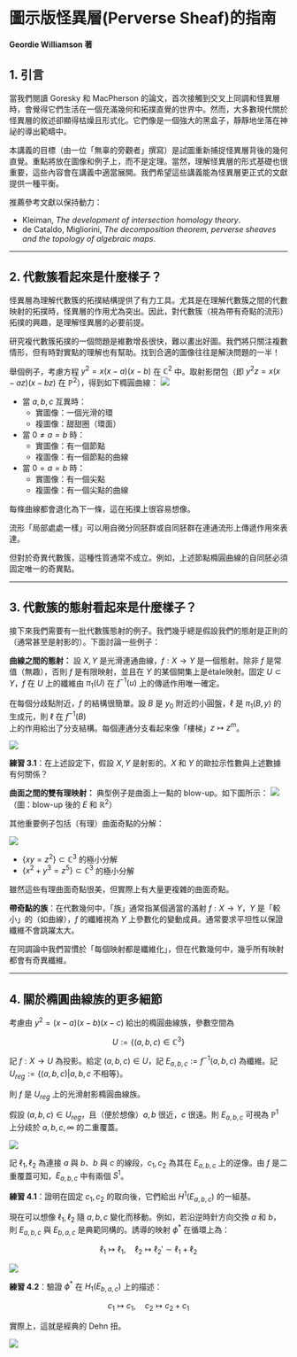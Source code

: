 # 圖示版怪異層(Perverse Sheaf)的指南

**Geordie Williamson 著**

## 1. 引言

當我們閱讀 Goresky 和 MacPherson 的論文，首次接觸到交叉上同調和怪異層時，會覺得它們生活在一個充滿幾何和拓撲直覺的世界中。然而，大多數現代關於怪異層的敘述卻顯得枯燥且形式化。它們像是一個強大的黑盒子，靜靜地坐落在神祕的導出範疇中。

本講義的目標（由一位「無辜的旁觀者」撰寫）是試圖重新捕捉怪異層背後的幾何直覺。重點將放在圖像和例子上，而不是定理。當然，理解怪異層的形式基礎也很重要，這些內容會在講義中適當展開。我們希望這些講義能為怪異層更正式的文獻提供一種平衡。

推薦參考文獻以保持動力：
- Kleiman, *The development of intersection homology theory*.
- de Cataldo, Migliorini, *The decomposition theorem, perverse sheaves and the topology of algebraic maps*.

---

## 2. 代數簇看起來是什麼樣子？

怪異層為理解代數簇的拓撲結構提供了有力工具。尤其是在理解代數簇之間的代數映射的拓撲時，怪異層的作用尤為突出。因此，對代數簇（視為帶有奇點的流形）拓撲的興趣，是理解怪異層的必要前提。

研究複代數簇拓撲的一個問題是維數增長很快，難以畫出好圖。我們將只關注複數情形，但有時對實點的理解也有幫助。找到合適的圖像往往是解決問題的一半！

舉個例子，考慮方程 $y^2 = x(x-a)(x-b)$ 在 $\mathbb{C}^2$ 中。取射影閉包（即 $y^2z = x(x-az)(x-bz)$ 在 $\mathbb{P}^2$），得到如下橢圓曲線：
![](fig1.png)
- 當 $a, b, c$ 互異時：
  - 實圖像：一個光滑的環
  - 複圖像：甜甜圈（環面）
- 當 $0 \neq a = b$ 時：
  - 實圖像：有一個節點
  - 複圖像：有一個節點的曲線
- 當 $0 = a = b$ 時：
  - 實圖像：有一個尖點
  - 複圖像：有一個尖點的曲線

每條曲線都會退化為下一條，這在拓撲上很容易想像。

流形「局部處處一樣」可以用自微分同胚群或自同胚群在連通流形上傳遞作用來表達。

但對於奇異代數簇，這種性質通常不成立。例如，上述節點橢圓曲線的自同胚必須固定唯一的奇異點。

---

## 3. 代數簇的態射看起來是什麼樣子？

接下來我們需要有一批代數簇態射的例子。我們幾乎總是假設我們的態射是正則的（通常甚至是射影的）。下面討論一些例子：

**曲線之間的態射：** 設 $X, Y$ 是光滑連通曲線，$f: X \to Y$ 是一個態射。除非 $f$ 是常值（無趣），否則 $f$ 是有限映射，並且在 $Y$ 的某個開集上是étale映射。固定 $U \subset Y$，$f$ 在 $U$ 上的纖維由 $\pi_1(U)$ 在 $f^{-1}(u)$ 上的傳遞作用唯一確定。

在每個分歧點附近，$f$ 的結構很簡單。設 $B$ 是 $y_0$ 附近的小圓盤，$\ell$ 是 $\pi_1(B, y)$ 的生成元，則 $\ell$ 在 $f^{-1}(B)$ 上的作用給出了分支結構。每個連通分支看起來像「樓梯」$z \mapsto z^m$。

![](fig3.png)

**練習 3.1**：在上述設定下，假設 $X, Y$ 是射影的。$X$ 和 $Y$ 的歐拉示性數與上述數據有何關係？

**曲面之間的雙有理映射：** 典型例子是曲面上一點的 blow-up。如下圖所示：
![](blow-up.png)
（圖：blow-up 後的 $E$ 和 $\mathbb{R}^2$）

其他重要例子包括（有理）曲面奇點的分解：

![](blow-up2.png)

- $\{xy = z^2\} \subset \mathbb{C}^3$ 的極小分解
- $\{x^2 + y^3 = z^5\} \subset \mathbb{C}^3$ 的極小分解

雖然這些有理曲面奇點很美，但實際上有大量更複雜的曲面奇點。

**帶奇點的族**：在代數幾何中，「族」通常指某個適當的滿射 $f: X \to Y$，$Y$ 是「較小」的（如曲線），$f$ 的纖維視為 $Y$ 上參數化的變動成員。通常要求平坦性以保證纖維不會跳躍太大。

在同調論中我們習慣於「每個映射都是纖維化」，但在代數幾何中，幾乎所有映射都會有奇異纖維。

---

## 4. 關於橢圓曲線族的更多細節

考慮由 $y^2 = (x-a)(x-b)(x-c)$ 給出的橢圓曲線族，參數空間為

$$
U := \{(a, b, c) \in \mathbb{C}^3\}
$$

記 $f: X \to U$ 為投影。給定 $(a, b, c) \in U$，記 $E_{a,b,c} := f^{-1}(a, b, c)$ 為纖維。記 $U_{reg} := \{(a, b, c) | a, b, c \text{ 不相等}\}$。

則 $f$ 是 $U_{reg}$ 上的光滑射影橢圓曲線族。

假設 $(a, b, c) \in U_{reg}$，且（便於想像）$a, b$ 很近，$c$ 很遠。則 $E_{a,b,c}$ 可視為 $\mathbb{P}^1$ 上分歧於 $a, b, c, \infty$ 的二重覆蓋。

![](ramification.png)

記 $\ell_1, \ell_2$ 為連接 $a$ 與 $b$、$b$ 與 $c$ 的線段，$c_1, c_2$ 為其在 $E_{a,b,c}$ 上的逆像。由 $f$ 是二重覆蓋可知，$E_{a,b,c}$ 中有兩個 $S^1$。

**練習 4.1**：證明在固定 $c_1, c_2$ 的取向後，它們給出 $H^1(E_{a,b,c})$ 的一組基。

現在可以想像 $\ell_1, \ell_2$ 隨 $a, b, c$ 變化而移動。例如，若沿逆時針方向交換 $a$ 和 $b$，則 $E_{a,b,c}$ 與 $E_{b,a,c}$ 是典範同構的。誘導的映射 $\phi^*$ 在循環上為：

$$
\ell_1 \mapsto \ell_1, \quad \ell_2 \mapsto \ell_2' \sim \ell_1 + \ell_2
$$

![](l1l2.png)

**練習 4.2**：驗證 $\phi^*$ 在 $H_1(E_{b,a,c})$ 上的描述：

$$
c_1 \mapsto c_1, \quad c_2 \mapsto c_2 + c_1
$$

實際上，這就是經典的 Dehn 扭。 

![](dehn.png)